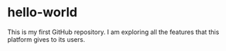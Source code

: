 # hello-world
This is my first GitHub repository. I am exploring all the features that this platform gives to its users.
